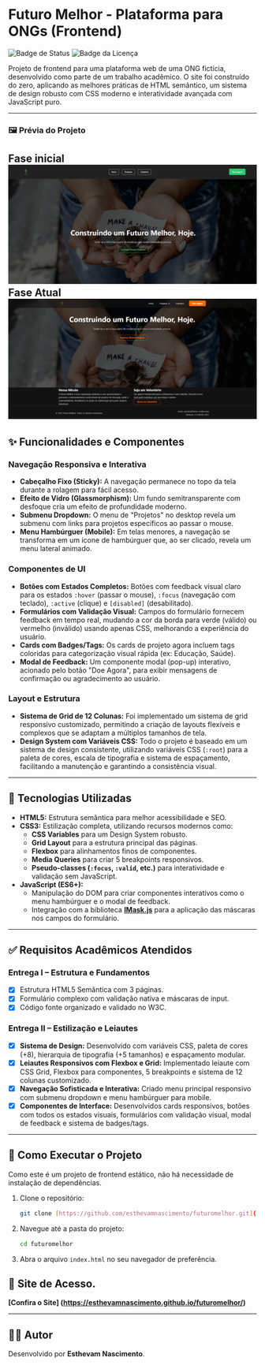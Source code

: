 # Futuro Melhor - Plataforma para ONGs (Frontend)

![Badge de Status](https://img.shields.io/badge/status-em%20desenvolvimento-orange)
![Badge da Licença](https://img.shields.io/badge/license-MIT-blue)

Projeto de frontend para uma plataforma web de uma ONG fictícia, desenvolvido como parte de um trabalho acadêmico. O site foi construído do zero, aplicando as melhores práticas de HTML semântico, um sistema de design robusto com CSS moderno e interatividade avançada com JavaScript puro.

---

### 🖼️ Prévia do Projeto

**Fase inicial**
![Prévia do Projeto 1](/imagens/previa.jpg)
**Fase Atual**
![Prévia do Projeto 2](/imagens/previa2.jpg)
---

## ✨ Funcionalidades e Componentes

### Navegação Responsiva e Interativa
-   **Cabeçalho Fixo (Sticky):** A navegação permanece no topo da tela durante a rolagem para fácil acesso.
-   **Efeito de Vidro (Glassmorphism):** Um fundo semitransparente com desfoque cria um efeito de profundidade moderno.
-   **Submenu Dropdown:** O menu de "Projetos" no desktop revela um submenu com links para projetos específicos ao passar o mouse.
-   **Menu Hambúrguer (Mobile):** Em telas menores, a navegação se transforma em um ícone de hambúrguer que, ao ser clicado, revela um menu lateral animado.

### Componentes de UI
-   **Botões com Estados Completos:** Botões com feedback visual claro para os estados `:hover` (passar o mouse), `:focus` (navegação com teclado), `:active` (clique) e `[disabled]` (desabilitado).
-   **Formulários com Validação Visual:** Campos do formulário fornecem feedback em tempo real, mudando a cor da borda para verde (válido) ou vermelho (inválido) usando apenas CSS, melhorando a experiência do usuário.
-   **Cards com Badges/Tags:** Os cards de projeto agora incluem tags coloridas para categorização visual rápida (ex: Educação, Saúde).
-   **Modal de Feedback:** Um componente modal (pop-up) interativo, acionado pelo botão "Doe Agora", para exibir mensagens de confirmação ou agradecimento ao usuário.

### Layout e Estrutura
-   **Sistema de Grid de 12 Colunas:** Foi implementado um sistema de grid responsivo customizado, permitindo a criação de layouts flexíveis e complexos que se adaptam a múltiplos tamanhos de tela.
-   **Design System com Variáveis CSS:** Todo o projeto é baseado em um sistema de design consistente, utilizando variáveis CSS (`:root`) para a paleta de cores, escala de tipografia e sistema de espaçamento, facilitando a manutenção e garantindo a consistência visual.

---

## 🚀 Tecnologias Utilizadas

-   **HTML5:** Estrutura semântica para melhor acessibilidade e SEO.
-   **CSS3:** Estilização completa, utilizando recursos modernos como:
    -   **CSS Variables** para um Design System robusto.
    -   **Grid Layout** para a estrutura principal das páginas.
    -   **Flexbox** para alinhamentos finos de componentes.
    -   **Media Queries** para criar 5 breakpoints responsivos.
    -   **Pseudo-classes (`:focus`, `:valid`, etc.)** para interatividade e validação sem JavaScript.
-   **JavaScript (ES6+):**
    -   Manipulação do DOM para criar componentes interativos como o menu hambúrguer e o modal de feedback.
    -   Integração com a biblioteca **[IMask.js](https://imask.js.org/)** para a aplicação das máscaras nos campos do formulário.

---

## ✅ Requisitos Acadêmicos Atendidos

### Entrega I – Estrutura e Fundamentos
-   [x] Estrutura HTML5 Semântica com 3 páginas.
-   [x] Formulário complexo com validação nativa e máscaras de input.
-   [x] Código fonte organizado e validado no W3C.

### Entrega II – Estilização e Leiautes
-   [x] **Sistema de Design:** Desenvolvido com variáveis CSS, paleta de cores (+8), hierarquia de tipografia (+5 tamanhos) e espaçamento modular.
-   [x] **Leiautes Responsivos com Flexbox e Grid:** Implementado leiaute com CSS Grid, Flexbox para componentes, 5 breakpoints e sistema de 12 colunas customizado.
-   [x] **Navegação Sofisticada e Interativa:** Criado menu principal responsivo com submenu dropdown e menu hambúrguer para mobile.
-   [x] **Componentes de Interface:** Desenvolvidos cards responsivos, botões com todos os estados visuais, formulários com validação visual, modal de feedback e sistema de badges/tags.

---

## 🏁 Como Executar o Projeto

Como este é um projeto de frontend estático, não há necessidade de instalação de dependências.

1.  Clone o repositório:
    ```bash
    git clone [https://github.com/esthevamnascimento/futuromelhor.git](https://github.com/esthevamnascimento/futuromelhor.git)
    ```
2.  Navegue até a pasta do projeto:
    ```bash
    cd futuromelhor
    ```
3.  Abra o arquivo `index.html` no seu navegador de preferência.

## 🏁 Site de Acesso.

**[Confira o Site] (https://esthevamnascimento.github.io/futuromelhor/)**

---

## 👨‍💻 Autor

Desenvolvido por **Esthevam Nascimento**.